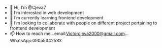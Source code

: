 - 👋 Hi, I’m @Cjeva7
- 👀 I’m interested in web development 
- 🌱 I’m currently learning frontend development 
- 💞️ I’m looking to collaborate with people on different project pertaining to frontend development 
- 📫 How to reach me...email:Victorcjeva2000@gmail.com...
      WhatsApp:09055342533

<!---
Cjeva7/Cjeva7 is a ✨ special ✨ repository because its `README.md` (this file) appears on your GitHub profile.
You can click the Preview link to take a look at your changes.
--->
